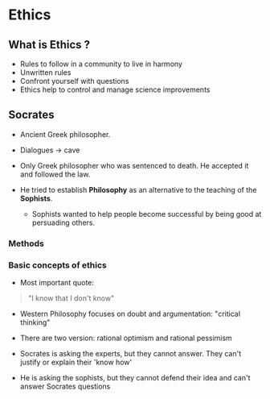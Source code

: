 # Ethics

## What is Ethics ?

- Rules to follow in a community to live in harmony
- Unwritten rules
- Confront yourself with questions
- Ethics help to control and manage science improvements

## Socrates

- Ancient Greek philosopher.

- Dialogues -> cave

- Only Greek philosopher who was sentenced to death. He accepted it and followed the law.

- He tried to establish **Philosophy** as an alternative to the teaching of the **Sophists**.
  - Sophists wanted to help people become successful by being good at persuading others.

### Methods

### Basic concepts of ethics

- Most important quote:

> "I know that I don't know"

- Western Philosophy focuses on doubt and argumentation: "critical thinking"

- There are two version: rational optimism and rational pessimism

- Socrates is asking the experts, but they cannot answer. They can't justify or explain their 'know how'

- He is asking the sophists, but they cannot defend their idea and can't answer Socrates questions
